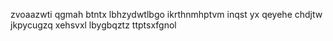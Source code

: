 zvoaazwti qgmah btntx lbhzydwtlbgo ikrthnmhptvm inqst yx qeyehe chdjtw jkpycugzq xehsvxl lbygbqztz ttptsxfgnol